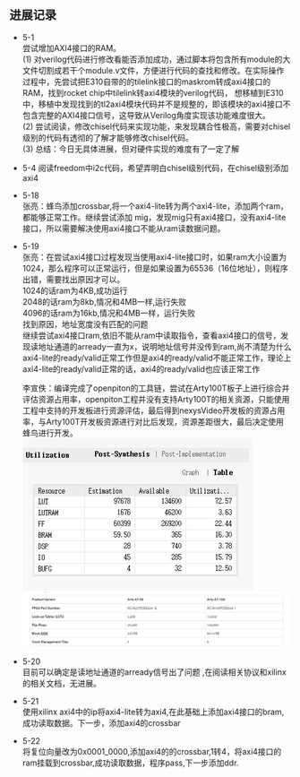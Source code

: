 ## 进展记录  
- 5-1  
  尝试增加AXI4接口的RAM。  
  (1) 对verilog代码进行修改看能否添加成功，通过脚本将包含所有module的大文件切割成若干个module.v文件，方便进行代码的查找和修改。在实际操作过程中，先尝试把E310自带的的tilelink接口的maskrom转成axi4接口的RAM，找到rocket chip中tilelink转axi4模块的verilog代码， 想移植到E310中，移植中发现找到的tl2axi4模块代码并不是规整的，即该模块的axi4接口不包含完整的AXI4接口信号，这导致从Verilog角度实现该功能难度很大。  
  (2) 尝试阅读，修改chisel代码来实现功能，来发现耦合性极高，需要对chisel级别的代码有透彻的了解才能够修改chisel代码。  
  (3) 总结：今日无具体进展，但对硬件实现的难度有了一定了解
  
- 5-4
  阅读freedom中i2c代码，希望弄明白chisel级别代码，在chisel级别添加axi4

- 5-18  
  张亮：蜂鸟添加crossbar,将一个axi4-lite转为两个axi4-lite，添加两个ram，都能够正常工作。继续尝试添加  mig，发现mig只有axi4接口，没有axi4-lite接口，所以需要解决使用axi4接口不能从ram读数据问题。 
  
- 5-19  
  张亮：在尝试axi4接口过程发现当使用axi4-lite接口时，如果ram大小设置为1024，那么程序可以正常运行，但是如果设置为65536（16位地址），则程序出错，需要找出原因才可以。  
  1024的话ram为4KB,成功运行  
  2048的话ram为8kb,情况和4MB一样,运行失败  
  4096的话ram为16kb,情况和4MB一样，运行失败  
  找到原因，地址宽度没有匹配的问题  
  继续尝试axi4接口ram,依旧不能从ram中读取指令，查看axi4接口的信号，发现读地址通道的arready一直为x，说明地址信号并没传到ram,尚不清楚为什么axi4-lite的ready/valid正常工作但是axi4的ready/valid不能正常工作，理论上axi4-lite的ready/valid正常的话，axi4的ready/valid也应该正常工作  
  
  李宣佚：编译完成了openpiton的工具链，尝试在Arty100T板子上进行综合并评估资源占用率，openpiton工程并没有支持Arty100T的相关资源，只能使用工程中支持的开发板进行资源评估，最后得到nexysVideo开发板的资源占用率，与Arty100T开发板资源进行对比后发现，资源差距很大，最后决定使用蜂鸟进行开发。
  ![openpiton在nexysVideo上资源占用情况](figures/资源占用评估.png)
  ![openpiton在nexysVideo上资源占用情况](figures/Arty开发板资源.png)
  
- 5-20  
  目前可以确定是读地址通道的arready信号出了问题 ,在阅读相关协议和xilinx的相关文档，无进展。
- 5-21  
  使用xilinx axi4中的ip将axi4-lite转为axi4,在此基础上添加axi4接口的bram,成功读取数据。下一步，添加axi4的crossbar  
- 5-22  
  将复位向量改为0x0001_0000,添加axi4的的crossbar,1转4，将axi4接口的ram挂载到crossbar,成功读取数据，程序pass,下一步添加ddr.